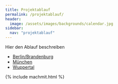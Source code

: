 ```yaml
---
title: Projektablauf
permalink: /projektablauf/
header:
  image: /assets/images/backgrounds/calendar.jpg
sidebar:
  nav: "projektablauf"
---
```

Hier den Ablauf beschreiben

* [Berlin/Brandenburg](berlin-brandenburg/)
* [München](muenchen/)
* [Wuppertal](wuppertal/)

{% include machmit.html %}
